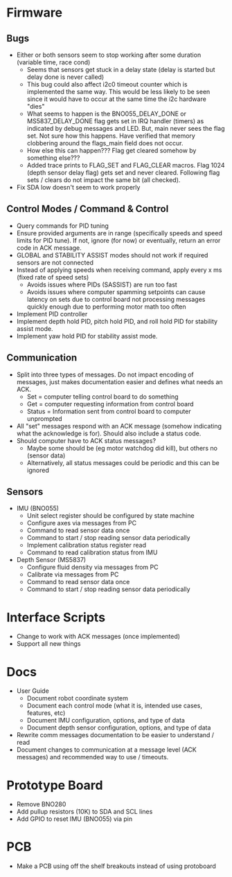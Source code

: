 # Firmware

## Bugs
- Either or both sensors seem to stop working after some duration (variable time, race cond)
    - Seems that sensors get stuck in a delay state (delay is started but delay done is never called)
    - This bug could also affect i2c0 timeout counter which is implemented the same way. This would be less likely to be seen since it would have to occur at the same time the i2c hardware "dies"
    - What seems to happen is the BNO055_DELAY_DONE or MS5837_DELAY_DONE flag gets set in IRQ handler (timers) as indicated by debug messages and LED. But, main never sees the flag set. Not sure how this happens. Have verified that memory clobbering around the flags_main field does not occur.
    - How else this can happen??? Flag get cleared somehow by something else???
    - Added trace prints to FLAG_SET and FLAG_CLEAR macros. Flag 1024 (depth sensor delay flag) gets set and never cleared. Following flag sets / clears do not impact the same bit (all checked).
- Fix SDA low doesn't seem to work properly

## Control Modes / Command & Control
- Query commands for PID tuning
- Ensure provided arguments are in range (specifically speeds and speed limits for PID tune). If not, ignore (for now) or eventually, return an error code in ACK message.
- GLOBAL and STABILITY ASSIST modes should not work if required sensors are not connected
- Instead of applying speeds when receiving command, apply every x ms (fixed rate of speed sets)
    - Avoids issues where PIDs (SASSIST) are run too fast
    - Avoids issues where computer spamming setpoints can cause latency on sets due to control board not processing messages quickly enough due to performing motor math too often
- Implement PID controller
- Implement depth hold PID, pitch hold PID, and roll hold PID for stability assist mode.
- Implement yaw hold PID for stability assist mode.

## Communication
- Split into three types of messages. Do not impact encoding of messages, just makes documentation easier and defines what needs an ACK.
    - Set = computer telling control board to do something
    - Get = computer requesting information from control board
    - Status = Information sent from control board to computer unprompted
- All "set" messages respond with an ACK message (somehow indicating what the acknowledge is for). Should also include a status code.
- Should computer have to ACK status messages?
    - Maybe some should be (eg motor watchdog did kill), but others no (sensor data)
    - Alternatively, all status messages could be periodic and this can be ignored

## Sensors
- IMU (BNO055)
    - Unit select register should be configured by state machine
    - Configure axes via messages from PC
    - Command to read sensor data once
    - Command to start / stop reading sensor data periodically
    - Implement calibration status register read
    - Command to read calibration status from IMU
- Depth Sensor (MS5837)
    - Configure fluid density via messages from PC
    - Calibrate via messages from PC
    - Command to read sensor data once
    - Command to start / stop reading sensor data periodically


# Interface Scripts
- Change to work with ACK messages (once implemented)
- Support all new things


# Docs
- User Guide
    - Document robot coordinate system
    - Document each control mode (what it is, intended use cases, features, etc)
    - Document IMU configuration, options, and type of data
    - Document depth sensor configuration, options, and type of data
- Rewrite comm messages documentation to be easier to understand / read
- Document changes to communication at a message level (ACK messages) and recommended way to use / timeouts.


# Prototype Board
- Remove BNO280
- Add pullup resistors (10K) to SDA and SCL lines
- Add GPIO to reset IMU (BNO055) via pin


# PCB
- Make a PCB using off the shelf breakouts instead of using protoboard
